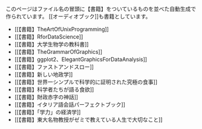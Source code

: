 このページはファイル名の冒頭に【書籍】をついているものを並べた自動生成で作られています。
[[オーディオブック]]も書籍としています。

- [[【書籍】TheArtOfUnixProgramming]]
- [[【書籍】RforDataScience]]
- [[【書籍】大学生物学の教科書]]
- [[【書籍】TheGrammarOfGraphics]]
- [[【書籍】ggplot2、ElegantGraphicsForDataAnalysis]]
- [[【書籍】ファストアンドスロー]]
- [[【書籍】新しい地政学]]
- [[【書籍】世界一シンプルで科学的に証明された究極の食事]]
- [[【書籍】科学者たちが語る食欲]]
- [[【書籍】財政赤字の神話]]
- [[【書籍】イタリア語会話パーフェクトブック]]
- [[【書籍】「学力」の経済学]]
- [[【書籍】東大名物教授がゼミで教えている人生で大切なこと]]
